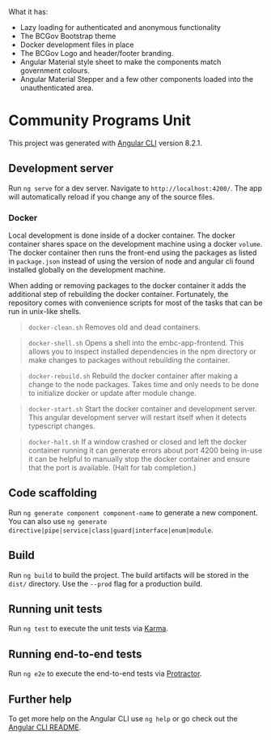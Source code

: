 What it has: 
- Lazy loading for authenticated and anonymous functionality
- The BCGov Bootstrap theme
- Docker development files in place
- The BCGov Logo and header/footer branding.
- Angular Material style sheet to make the components match government colours.
- Angular Material Stepper and a few other components loaded into the unauthenticated area.

# Community Programs Unit

This project was generated with [Angular CLI](https://github.com/angular/angular-cli) version 8.2.1.

## Development server

Run `ng serve` for a dev server. Navigate to `http://localhost:4200/`. The app will automatically reload if you change any of the source files.

### Docker

Local development is done inside of a docker container. The docker container shares space on the development machine using a docker `volume`. The docker container then runs the front-end using the packages as listed in `package.json` instead of using the version of node and angular cli found installed globally on the development machine. 

When adding or removing packages to the docker container it adds the additional step of rebuilding the docker container. Fortunately, the repository comes with convenience scripts for most of the tasks that can be run in unix-like shells.

> `docker-clean.sh` Removes old and dead containers.

> `docker-shell.sh` Opens a shell into the embc-app-frontend. This allows you to inspect installed dependencies in the npm directory or make changes to packages without rebuilding the container.

> `docker-rebuild.sh` Rebuild the docker container after making a change to the node packages. Takes time and only needs to be done to initialize docker or update after module change.

> `docker-start.sh` Start the docker container and development server. This angular development server will restart itself when it detects typescript changes.

> `docker-halt.sh` If a window crashed or closed and left the docker container running it can generate errors about port 4200 being in-use it can be helpful to manually stop the docker container and ensure that the port is available. (Halt for tab completion.)

## Code scaffolding

Run `ng generate component component-name` to generate a new component. You can also use `ng generate directive|pipe|service|class|guard|interface|enum|module`.

## Build

Run `ng build` to build the project. The build artifacts will be stored in the `dist/` directory. Use the `--prod` flag for a production build.

## Running unit tests

Run `ng test` to execute the unit tests via [Karma](https://karma-runner.github.io).

## Running end-to-end tests

Run `ng e2e` to execute the end-to-end tests via [Protractor](http://www.protractortest.org/).

## Further help

To get more help on the Angular CLI use `ng help` or go check out the [Angular CLI README](https://github.com/angular/angular-cli/blob/master/README.md).
